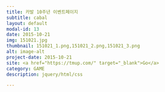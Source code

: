 ```yaml
---
title: 카발 10주년 이벤트페이지
subtitle: cabal
layout: default
modal-id: 13
date: 2015-10-21
img: 151021.jpg
thumbnail: 151021_1.png,151021_2.png,151021_3.png
alt: image-alt
project-date: 2015-10-21
site: <a href="https://tmup.com/" target="_blank">Go</a>
category: GAME
description: jquery/html/css

---
```

